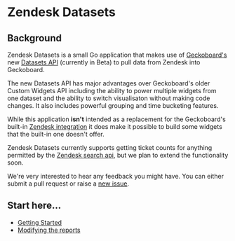# Zendesk Datasets

## Background

Zendesk Datasets is a small Go application that makes use of [Geckoboard's](https://www.geckoboard.com) new [Datasets API](https://www.geckoboard.com/whats-new/9)
(currently in Beta) to pull data from Zendesk into Geckoboard.

The new Datasets API has major advantages over Geckoboard's older Custom Widgets API including the ability to power multiple widgets from one dataset and the ability to switch visualisaton without making code changes. It also includes powerful grouping and time bucketing features.

While this application **isn't** intended as a replacement for the Geckoboard's built-in [Zendesk integration](https://www.geckoboard.com/integrations/zendesk) it does make it possible to build some widgets that the built-in one doesn't offer.

Zendesk Datasets currently supports getting ticket counts for anything permitted by the
[Zendesk search api](https://developer.zendesk.com/rest_api/docs/core/search), but we plan to extend the functionality soon.

We're very interested to hear any feedback you might have. You can either submit a pull request or raise a [new issue](https://github.com/geckoboard/zendesk_dataset/issues/new).


## Start here...

* [Getting Started](doc/getting_started.md)
* [Modifying the reports](doc/modifying_report.md)
